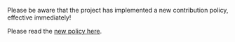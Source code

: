 Please be aware that the project has implemented a new contribution policy, effective immediately!

Please read the [new policy here](https://github.com/PowerDNS-Admin/PowerDNS-Admin/blob/master/docs/CONTRIBUTING.md).